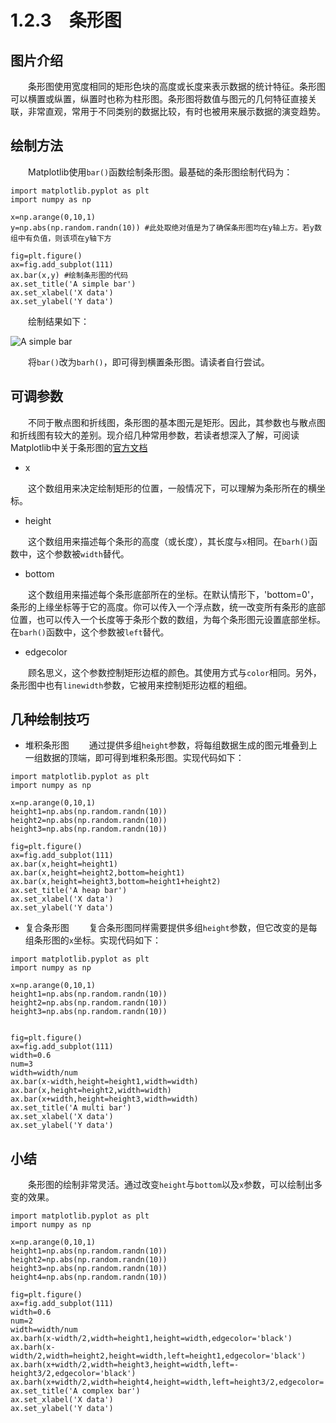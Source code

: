 # 1.2.3&emsp;条形图
## 图片介绍
&emsp;&emsp;条形图使用宽度相同的矩形色块的高度或长度来表示数据的统计特征。条形图可以横置或纵置，纵置时也称为柱形图。条形图将数值与图元的几何特征直接关联，非常直观，常用于不同类别的数据比较，有时也被用来展示数据的演变趋势。
## 绘制方法
&emsp;&emsp;Matplotlib使用`bar()`函数绘制条形图。最基础的条形图绘制代码为：

```
import matplotlib.pyplot as plt
import numpy as np

x=np.arange(0,10,1)
y=np.abs(np.random.randn(10)) #此处取绝对值是为了确保条形图均在y轴上方。若y数组中有负值，则该项在y轴下方

fig=plt.figure()
ax=fig.add_subplot(111)
ax.bar(x,y) #绘制条形图的代码
ax.set_title('A simple bar')
ax.set_xlabel('X data')
ax.set_ylabel('Y data')
```

&emsp;&emsp;绘制结果如下：

![A simple bar]()

&emsp;&emsp;将`bar()`改为`barh()`，即可得到横置条形图。请读者自行尝试。

## 可调参数
&emsp;&emsp;不同于散点图和折线图，条形图的基本图元是矩形。因此，其参数也与散点图和折线图有较大的差别。现介绍几种常用参数，若读者想深入了解，可阅读Matplotlib中关于条形图的[官方文档](https://matplotlib.org/api/_as_gen/matplotlib.pyplot.bar.html)

* x

&emsp;&emsp;这个数组用来决定绘制矩形的位置，一般情况下，可以理解为条形所在的横坐标。

* height

&emsp;&emsp;这个数组用来描述每个条形的高度（或长度），其长度与`x`相同。在`barh()`函数中，这个参数被`width`替代。

* bottom

&emsp;&emsp;这个数组用来描述每个条形底部所在的坐标。在默认情形下，'bottom=0'，条形的上缘坐标等于它的高度。你可以传入一个浮点数，统一改变所有条形的底部位置，也可以传入一个长度等于条形个数的数组，为每个条形图元设置底部坐标。在`barh()`函数中，这个参数被`left`替代。

* edgecolor

&emsp;&emsp;顾名思义，这个参数控制矩形边框的颜色。其使用方式与`color`相同。另外，条形图中也有`linewidth`参数，它被用来控制矩形边框的粗细。

## 几种绘制技巧

* 堆积条形图
&emsp;&emsp;通过提供多组`height`参数，将每组数据生成的图元堆叠到上一组数据的顶端，即可得到堆积条形图。实现代码如下：

```
import matplotlib.pyplot as plt
import numpy as np

x=np.arange(0,10,1)
height1=np.abs(np.random.randn(10))
height2=np.abs(np.random.randn(10))
height3=np.abs(np.random.randn(10))

fig=plt.figure()
ax=fig.add_subplot(111)
ax.bar(x,height=height1)
ax.bar(x,height=height2,bottom=height1)
ax.bar(x,height=height3,bottom=height1+height2)
ax.set_title('A heap bar')
ax.set_xlabel('X data')
ax.set_ylabel('Y data')
```



* 复合条形图
&emsp;&emsp;复合条形图同样需要提供多组`height`参数，但它改变的是每组条形图的`x`坐标。实现代码如下：

```
import matplotlib.pyplot as plt
import numpy as np

x=np.arange(0,10,1)
height1=np.abs(np.random.randn(10))
height2=np.abs(np.random.randn(10))
height3=np.abs(np.random.randn(10))


fig=plt.figure()
ax=fig.add_subplot(111)
width=0.6
num=3
width=width/num
ax.bar(x-width,height=height1,width=width)
ax.bar(x,height=height2,width=width)
ax.bar(x+width,height=height3,width=width)
ax.set_title('A multi bar')
ax.set_xlabel('X data')
ax.set_ylabel('Y data')
```


## 小结
&emsp;&emsp;条形图的绘制非常灵活。通过改变`height`与`bottom`以及`x`参数，可以绘制出多变的效果。

```
import matplotlib.pyplot as plt
import numpy as np

x=np.arange(0,10,1)
height1=np.abs(np.random.randn(10))
height2=np.abs(np.random.randn(10))
height3=np.abs(np.random.randn(10))
height4=np.abs(np.random.randn(10))

fig=plt.figure()
ax=fig.add_subplot(111)
width=0.6
num=2
width=width/num
ax.barh(x-width/2,width=height1,height=width,edgecolor='black')
ax.barh(x-width/2,width=height2,height=width,left=height1,edgecolor='black')
ax.barh(x+width/2,width=height3,height=width,left=-height3/2,edgecolor='black')
ax.barh(x+width/2,width=height4,height=width,left=height3/2,edgecolor='black')
ax.set_title('A complex bar')
ax.set_xlabel('X data')
ax.set_ylabel('Y data')
```

